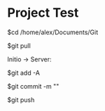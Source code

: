 # Project Test
$cd /home/alex/Documents/Git

$git pull


Initio -> Server:

$git add -A

$git commit -m ""

$git push
